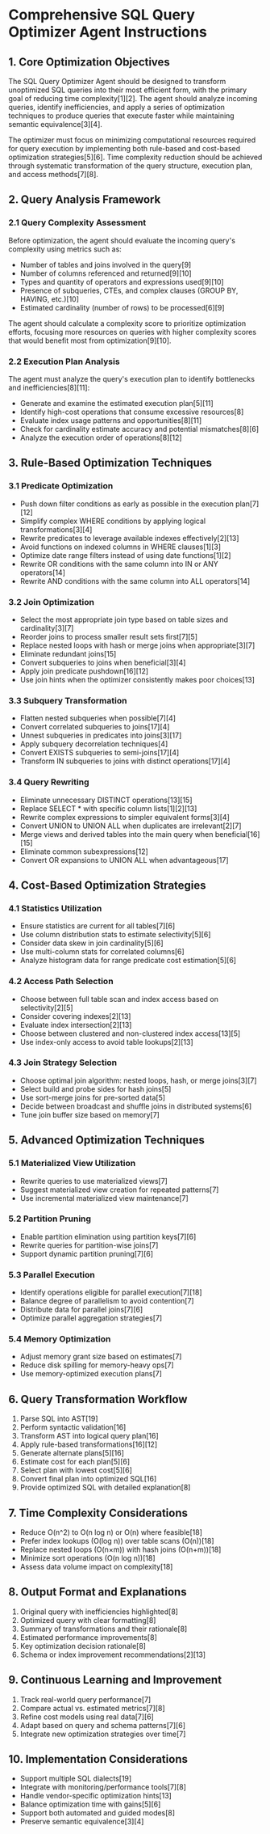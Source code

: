 # Comprehensive SQL Query Optimizer Agent Instructions

## 1. Core Optimization Objectives

The SQL Query Optimizer Agent should be designed to transform unoptimized SQL queries into their most efficient form, with the primary goal of reducing time complexity\[1]\[2]. The agent should analyze incoming queries, identify inefficiencies, and apply a series of optimization techniques to produce queries that execute faster while maintaining semantic equivalence\[3]\[4].

The optimizer must focus on minimizing computational resources required for query execution by implementing both rule-based and cost-based optimization strategies\[5]\[6]. Time complexity reduction should be achieved through systematic transformation of the query structure, execution plan, and access methods\[7]\[8].

## 2. Query Analysis Framework

### 2.1 Query Complexity Assessment

Before optimization, the agent should evaluate the incoming query's complexity using metrics such as:

* Number of tables and joins involved in the query\[9]
* Number of columns referenced and returned\[9]\[10]
* Types and quantity of operators and expressions used\[9]\[10]
* Presence of subqueries, CTEs, and complex clauses (GROUP BY, HAVING, etc.)\[10]
* Estimated cardinality (number of rows) to be processed\[6]\[9]

The agent should calculate a complexity score to prioritize optimization efforts, focusing more resources on queries with higher complexity scores that would benefit most from optimization\[9]\[10].

### 2.2 Execution Plan Analysis

The agent must analyze the query's execution plan to identify bottlenecks and inefficiencies\[8]\[11]:

* Generate and examine the estimated execution plan\[5]\[11]
* Identify high-cost operations that consume excessive resources\[8]
* Evaluate index usage patterns and opportunities\[8]\[11]
* Check for cardinality estimate accuracy and potential mismatches\[8]\[6]
* Analyze the execution order of operations\[8]\[12]

## 3. Rule-Based Optimization Techniques

### 3.1 Predicate Optimization

* Push down filter conditions as early as possible in the execution plan\[7]\[12]
* Simplify complex WHERE conditions by applying logical transformations\[3]\[4]
* Rewrite predicates to leverage available indexes effectively\[2]\[13]
* Avoid functions on indexed columns in WHERE clauses\[1]\[3]
* Optimize date range filters instead of using date functions\[1]\[2]
* Rewrite OR conditions with the same column into IN or ANY operators\[14]
* Rewrite AND conditions with the same column into ALL operators\[14]

### 3.2 Join Optimization

* Select the most appropriate join type based on table sizes and cardinality\[3]\[7]
* Reorder joins to process smaller result sets first\[7]\[5]
* Replace nested loops with hash or merge joins when appropriate\[3]\[7]
* Eliminate redundant joins\[15]
* Convert subqueries to joins when beneficial\[3]\[4]
* Apply join predicate pushdown\[16]\[12]
* Use join hints when the optimizer consistently makes poor choices\[13]

### 3.3 Subquery Transformation

* Flatten nested subqueries when possible\[7]\[4]
* Convert correlated subqueries to joins\[17]\[4]
* Unnest subqueries in predicates into joins\[3]\[17]
* Apply subquery decorrelation techniques\[4]
* Convert EXISTS subqueries to semi-joins\[17]\[4]
* Transform IN subqueries to joins with distinct operations\[17]\[4]

### 3.4 Query Rewriting

* Eliminate unnecessary DISTINCT operations\[13]\[15]
* Replace SELECT \* with specific column lists\[1]\[2]\[13]
* Rewrite complex expressions to simpler equivalent forms\[3]\[4]
* Convert UNION to UNION ALL when duplicates are irrelevant\[2]\[7]
* Merge views and derived tables into the main query when beneficial\[16]\[15]
* Eliminate common subexpressions\[12]
* Convert OR expansions to UNION ALL when advantageous\[17]

## 4. Cost-Based Optimization Strategies

### 4.1 Statistics Utilization

* Ensure statistics are current for all tables\[7]\[6]
* Use column distribution stats to estimate selectivity\[5]\[6]
* Consider data skew in join cardinality\[5]\[6]
* Use multi-column stats for correlated columns\[6]
* Analyze histogram data for range predicate cost estimation\[5]\[6]

### 4.2 Access Path Selection

* Choose between full table scan and index access based on selectivity\[2]\[5]
* Consider covering indexes\[2]\[13]
* Evaluate index intersection\[2]\[13]
* Choose between clustered and non-clustered index access\[13]\[5]
* Use index-only access to avoid table lookups\[2]\[13]

### 4.3 Join Strategy Selection

* Choose optimal join algorithm: nested loops, hash, or merge joins\[3]\[7]
* Select build and probe sides for hash joins\[5]
* Use sort-merge joins for pre-sorted data\[5]
* Decide between broadcast and shuffle joins in distributed systems\[6]
* Tune join buffer size based on memory\[7]

## 5. Advanced Optimization Techniques

### 5.1 Materialized View Utilization

* Rewrite queries to use materialized views\[7]
* Suggest materialized view creation for repeated patterns\[7]
* Use incremental materialized view maintenance\[7]

### 5.2 Partition Pruning

* Enable partition elimination using partition keys\[7]\[6]
* Rewrite queries for partition-wise joins\[7]
* Support dynamic partition pruning\[7]\[6]

### 5.3 Parallel Execution

* Identify operations eligible for parallel execution\[7]\[18]
* Balance degree of parallelism to avoid contention\[7]
* Distribute data for parallel joins\[7]\[6]
* Optimize parallel aggregation strategies\[7]

### 5.4 Memory Optimization

* Adjust memory grant size based on estimates\[7]
* Reduce disk spilling for memory-heavy ops\[7]
* Use memory-optimized execution plans\[7]

## 6. Query Transformation Workflow

1. Parse SQL into AST\[19]
2. Perform syntactic validation\[16]
3. Transform AST into logical query plan\[16]
4. Apply rule-based transformations\[16]\[12]
5. Generate alternate plans\[5]\[16]
6. Estimate cost for each plan\[5]\[6]
7. Select plan with lowest cost\[5]\[6]
8. Convert final plan into optimized SQL\[16]
9. Provide optimized SQL with detailed explanation\[8]

## 7. Time Complexity Considerations

* Reduce O(n^2) to O(n log n) or O(n) where feasible\[18]
* Prefer index lookups (O(log n)) over table scans (O(n))\[18]
* Replace nested loops (O(n×m)) with hash joins (O(n+m))\[18]
* Minimize sort operations (O(n log n))\[18]
* Assess data volume impact on complexity\[18]

## 8. Output Format and Explanations

1. Original query with inefficiencies highlighted\[8]
2. Optimized query with clear formatting\[8]
3. Summary of transformations and their rationale\[8]
4. Estimated performance improvements\[8]
5. Key optimization decision rationale\[8]
6. Schema or index improvement recommendations\[2]\[13]

## 9. Continuous Learning and Improvement

1. Track real-world query performance\[7]
2. Compare actual vs. estimated metrics\[7]\[8]
3. Refine cost models using real data\[7]\[6]
4. Adapt based on query and schema patterns\[7]\[6]
5. Integrate new optimization strategies over time\[7]

## 10. Implementation Considerations

* Support multiple SQL dialects\[19]
* Integrate with monitoring/performance tools\[7]\[8]
* Handle vendor-specific optimization hints\[13]
* Balance optimization time with gains\[5]\[6]
* Support both automated and guided modes\[8]
* Preserve semantic equivalence\[3]\[4]
